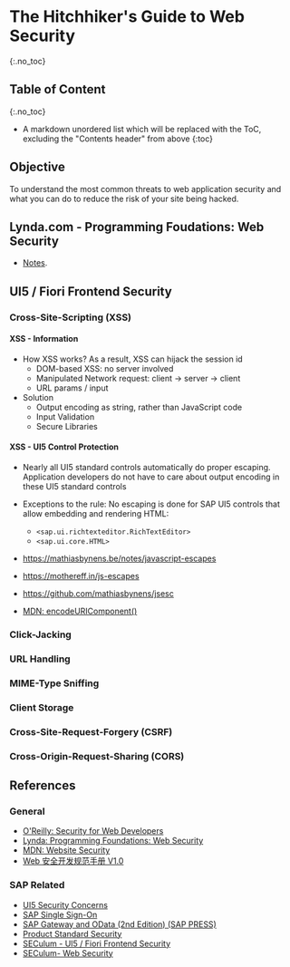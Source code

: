 # The Hitchhiker's Guide to Web Security
{:.no_toc}

## Table of Content
{:.no_toc}

* A markdown unordered list which will be replaced with the ToC, excluding the "Contents header" from above
{:toc}

## Objective

To understand the most common threats to web application security and what you can do to reduce the risk of your site being hacked.

## Lynda.com - Programming Foudations: Web Security

- [Notes](./lynda-web-security).

## UI5 / Fiori Frontend Security

### Cross-Site-Scripting (XSS)

#### XSS - Information

- How XSS works? As a result, XSS can hijack the session id
    - DOM-based XSS: no server involved
    - Manipulated Network request: client -> server -> client
    - URL params / input
- Solution
    - Output encoding as string, rather than JavaScript code
    - Input Validation
    - Secure Libraries

#### XSS - UI5 Control Protection

- Nearly all UI5 standard controls automatically do proper escaping. Application developers do not have to care about output encoding in these UI5 standard controls
- Exceptions to the rule: No escaping is done for SAP UI5 controls that allow embedding and rendering HTML:
    - `<sap.ui.richtexteditor.RichTextEditor>`
    - `<sap.ui.core.HTML>`

- <https://mathiasbynens.be/notes/javascript-escapes>
- <https://mothereff.in/js-escapes>
- <https://github.com/mathiasbynens/jsesc>
- [MDN: encodeURIComponent()](https://developer.mozilla.org/en-US/docs/Web/JavaScript/Reference/Global_Objects/encodeURIComponent)

### Click-Jacking

### URL Handling

### MIME-Type Sniffing

### Client Storage

### Cross-Site-Request-Forgery (CSRF)

### Cross-Origin-Request-Sharing (CORS)

## References

### General

- [O'Reilly: Security for Web Developers](https://www.oreilly.com/library/view/security-for-web/9781491928684/)
- [Lynda: Programming Foundations: Web Security](https://www.lynda.com/Web-Development-tutorials/Foundations-Programming-Web-Security/133330-2.html)
- [MDN: Website Security](https://developer.mozilla.org/en-US/docs/Learn/Server-side/First_steps/Website_security)
- [Web 安全开发规范手册 V1.0](https://mp.weixin.qq.com/s/KKXs_KkwhJ_TM2bz7KbM2Q)

### SAP Related
- [UI5 Security Concerns](https://openui5.hana.ondemand.com/1.36.4/docs/guide/91f3298b6f4d1014b6dd926db0e91070.html)
- [SAP Single Sign-On](https://help.sap.com/viewer/product/SAP_SINGLE_SIGN-ON/en-US)
- [SAP Gateway and OData (2nd Edition) (SAP PRESS)](https://sap.sharepoint.com/:b:/t/IncidentHandlingTeam1/EZ5_1RhNumxDnGStBklgV0wBDi5ZV6p-7S9H1KhP6mZuZg?e=3ZLuWU)
- [Product Standard Security](https://wiki.wdf.sap.corp/wiki/x/CwvML)
- [SECulum - UI5 / Fiori Frontend Security](https://wiki.wdf.sap.corp/wiki/pages/viewpage.action?pageId=1682838250)
- [SECulum- Web Security](https://wiki.wdf.sap.corp/wiki/display/SECulum/SECulum-+Web+Security)